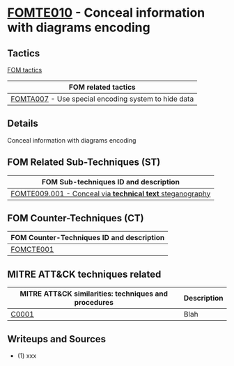 # [FOMTE010](https://github.com/blue101010/FOM/blob/main/techniques/FOMTE010.md) - Conceal information with diagrams encoding


## Tactics

[FOM tactics](https://github.com/blue101010/FOM/blob/main/tactics/tactics.md)

| FOM related tactics  |
| --------------------------------------- |
| [FOMTA007](https://github.com/blue101010/FOM/blob/main/tactics/FOMTA007.md) -  Use special encoding system to hide data |

## Details

Conceal information with diagrams encoding


## FOM Related Sub-Techniques (ST)

| FOM Sub-techniques ID and description  |
| --------------------------------------- |
| [FOMTE009.001 - Conceal via **technical text** steganography](https://github.com/blue101010/FOM/blob/main/countertechniques/FOMCTE001.md)   |

## FOM Counter-Techniques (CT)

| FOM Counter-Techniques ID and description  |
| --------------------------------------- |
| [FOMCTE001](https://github.com/blue101010/FOM/blob/main/countertechniques/FOMCTE001.md)   |


## MITRE ATT&CK techniques related

|  MITRE ATT&CK similarities: techniques and procedures |       Description               |
| --------------------------------------------------- | ----------------------------------|
|  [C0001](https://attack.mitre.org/software/S0150/)  | Blah |


## Writeups and Sources

 - (1) xxx